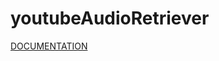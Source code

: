 # youtubeAudioRetriever

[DOCUMENTATION](https://renaud-barrau.github.io/youtubeAudioRetriever/docs/html/index.html)
